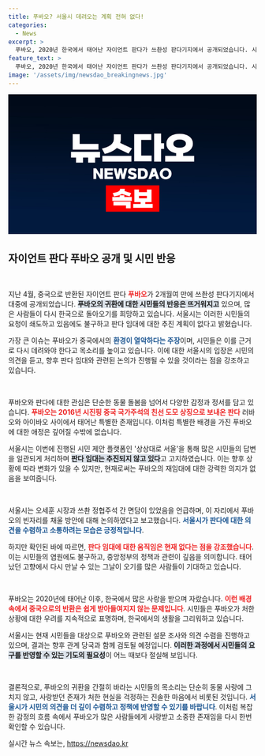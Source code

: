 ```yaml
---
title: 푸바오? 서울시 데려오는 계획 전혀 없다!
categories:
  - News
excerpt: >
  푸바오, 2020년 한국에서 태어난 자이언트 판다가 쓰촨성 판다기지에서 공개되었습니다. 시민들은 푸바오를 다시 한국으로 데려오자는 요청을 쏟아내고 있지만, 서울시는 판다 임대를 추진하지 않고 있다고 밝혔습니다.
feature_text: >
  푸바오, 2020년 한국에서 태어난 자이언트 판다가 쓰촨성 판다기지에서 공개되었습니다. 시민들은 푸바오를 다시 한국으로 데려오자는 요청을 쏟아내고 있지만, 서울시는 판다 임대를 추진하지 않고 있다고 밝혔습니다.
image: '/assets/img/newsdao_breakingnews.jpg'
---
```


<p><img src="/assets/img/newsdao_breakingnews.jpg" alt="firstkoreanews 속보" /></p>

<h2 data-ke-size="size26">자이언트 판다 푸바오 공개 및 시민 반응</h2>

<p data-ke-size="size16">&nbsp;</p>

<p>지난 4월, 중국으로 반환된 자이언트 판다 <b><span style="color: #ee2323;">푸바오</span></b>가 2개월여 만에 쓰촨성 판다기지에서 대중에 공개되었습니다. <b><span style="background-color: #21538527;">푸바오의 귀환에 대한 시민들의 반응은 뜨거워지고</span></b> 있으며, 많은 사람들이 다시 한국으로 돌아오기를 희망하고 있습니다. 서울시는 이러한 시민들의 요청이 쇄도하고 있음에도 불구하고 판다 임대에 대한 추진 계획이 없다고 밝혔습니다. </p>

<p>가장 큰 이슈는 푸바오가 중국에서의 <b><span style="color: #1a5490;">환경이 열악하다는 주장</span></b>이며, 시민들은 이를 근거로 다시 데려와야 한다고 목소리를 높이고 있습니다. 이에 대한 서울시의 입장은 시민의 의견을 듣고, 향후 판다 임대와 관련된 논의가 진행될 수 있을 것이라는 점을 강조하고 있습니다.</p>

<p data-ke-size="size16">&nbsp;</p>

<p>푸바오와 판다에 대한 관심은 단순한 동물 돌봄을 넘어서 다양한 감정과 정서를 담고 있습니다. <b><span style="color: #ee2323;">푸바오는 2016년 시진핑 중국 국가주석의 친선 도모 상징으로 보내온 판다</span></b> 러바오와 아이바오 사이에서 태어난 특별한 존재입니다. 이처럼 특별한 배경을 가진 푸바오에 대한 애정은 깊어질 수밖에 없습니다. </p>

<p>서울시는 이번에 진행된 시민 제안 플랫폼인 '상상대로 서울'을 통해 많은 시민들의 답변을 일관되게 처리하며 <b><span style="background-color: #21538527;">판다 임대는 추진되지 않고 있다</span></b>고 고지하였습니다. 이는 향후 상황에 따라 변화가 있을 수 있지만, 현재로써는 푸바오의 재임대에 대한 강력한 의지가 없음을 보여줍니다.</p>

<p data-ke-size="size16">&nbsp;</p>

<p>서울시는 오세훈 시장과 쓰촨 정협주석 간 면담이 있었음을 언급하며, 이 자리에서 푸바오의 빈자리를 채울 방안에 대해 논의하였다고 보고했습니다. <b><span style="color: #1a5490;">서울시가 판다에 대한 의견을 수렴하고 소통하려는 모습은 긍정적입니다</span></b>.</p>

<p>하지만 확인된 바에 따르면, <b><span style="color: #ee2323;">판다 임대에 대한 움직임은 현재 없다는 점을 강조했습니다</span></b>. 이는 시민들의 염원에도 불구하고, 중앙정부의 정책과 관련이 깊음을 의미합니다. 태어났던 고향에서 다시 만날 수 있는 그날이 오기를 많은 사람들이 기대하고 있습니다. </p>

<p data-ke-size="size16">&nbsp;</p>

<p>푸바오는 2020년에 태어난 이후, 한국에서 많은 사랑을 받으며 자랐습니다. <b><span style="color: #ee2323;">이런 배경 속에서 중국으로의 반환은 쉽게 받아들여지지 않는 문제입니다</span></b>. 시민들은 푸바오가 처한 상황에 대한 우려를 지속적으로 표명하며, 한국에서의 생활을 그리워하고 있습니다.</p>

<p>서울시는 현재 시민들을 대상으로 푸바오와 관련된 설문 조사와 의견 수렴을 진행하고 있으며, 결과는 향후 관계 당국과 함께 검토될 예정입니다. <b><span style="background-color: #21538527;">이러한 과정에서 시민들의 요구를 반영할 수 있는 기도의 필요성</span></b>이 어느 때보다 절실해 보입니다. </p>

<p data-ke-size="size16">&nbsp;</p>

<p>결론적으로, 푸바오의 귀환을 간절히 바라는 시민들의 목소리는 단순히 동물 사랑에 그치지 않고, 사랑받던 존재가 처한 현실을 걱정하는 진솔한 마음에서 비롯된 것입니다. <b><span style="color: #1a5490;">서울시가 시민의 의견을 더 깊이 수렴하고 정책에 반영할 수 있기를 바랍니다</span></b>. 이처럼 복잡한 감정의 흐름 속에서 푸바오가 많은 사람들에게 사랑받고 소중한 존재임을 다시 한번 확인할 수 있습니다.</p>
실시간 뉴스 속보는, <a href="https://newsdao.kr" rel="dofollow">https://newsdao.kr</a>



